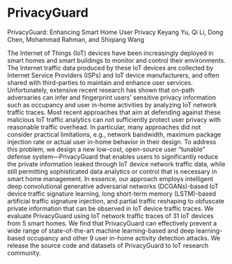 # PrivacyGuard

PrivacyGuard: Enhancing Smart Home User Privacy
Keyang Yu, Qi Li, Dong Chen, Mohammad Rahman, and Shiqiang Wang

The Internet of Things (IoT) devices have been increasingly deployed
in smart homes and smart buildings to monitor and control
their environments. The Internet traffic data produced by these IoT
devices are collected by Internet Service Providers (ISPs) and IoT device
manufacturers, and often shared with third-parties to maintain
and enhance user services. Unfortunately, extensive recent research
has shown that on-path adversaries can infer and fingerprint users’
sensitive privacy information such as occupancy and user in-home
activities by analyzing IoT network traffic traces. Most recent approaches
that aim at defending against these malicious IoT traffic
analytics can not sufficiently protect user privacy with reasonable
traffic overhead. In particular, many approaches did not consider
practical limitations, e.g., network bandwidth, maximum package
injection rate or actual user in-home behavior in their design.
To address this problem, we design a new low-cost, open-source
user “tunable” defense system—PrivacyGuard that enables users
to significantly reduce the private information leaked through IoT
device network traffic data, while still permitting sophisticated data
analytics or control that is necessary in smart home management.
In essence, our approach employs intelligent deep convolutional
generative adversarial networks (DCGANs)-based IoT device traffic
signature learning, long short-term memory (LSTM)-based artificial
traffic signature injection, and partial traffic reshaping to obfuscate
private information that can be observed in IoT device traffic
traces. We evaluate PrivacyGuard using IoT network traffic traces
of 31 IoT devices from 5 smart homes. We find that PrivacyGuard
can effectively prevent a wide range of state-of-the-art machine
learning-based and deep learning-based occupancy and other 9 user
in-home activity detection attacks. We release the source code and
datasets of PrivacyGuard to IoT research community.

